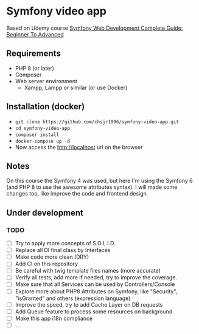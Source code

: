 # Symfony video app

Based on Udemy course [Symfony Web Development Complete Guide: Beginner To Advanced](https://www.udemy.com/course/symfony-4-web-development-from-beginner-to-advanced)

## Requirements

- PHP 8 (or later)
- Composer
- Web server environment
  - Xampp, Lampp or similar (or use Docker)

## Installation (docker)

- `git clone https://github.com/chsjr1996/symfony-video-app.git`
- `cd symfony-video-app`
- `composer install`
- `docker-compose up -d`
- Now access the [http://localhost](http://localhost) url on the browser

## Notes

On this course the Symfony 4 was used, but here I'm using the Symfony 6 (and PHP 8 to use the awesome attributes syntax). I will made some changes too, like improve the code and frontend design.

## Under development

### TODO

- [ ] Try to apply more concepts of S.O.L.I.D.
- [ ] Replace all DI final class by Interfaces
- [ ] Make code more clean (DRY)
- [ ] Add CI on this repository
- [ ] Be careful with twig template files names (more accurate)
- [ ] Verify all tests, add more if needed, try to improve the coverage.
- [ ] Make sure that all Services can be used by Controllers/Console
- [ ] Explore more about PHP8 Attributes on Symfony, like "Security", "isGranted" and others (expression language)
- [ ] Improve the speed, try to add Cache Layer on DB requests
- [ ] Add Queue feature to process some resources on background
- [ ] Make this app i18n compliance
- [ ] ...
